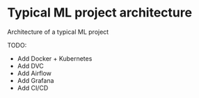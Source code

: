 # Typical ML project architecture
Architecture of a typical ML project

TODO:
- Add Docker + Kubernetes
- Add DVC
- Add Airflow
- Add Grafana
- Add CI/CD
